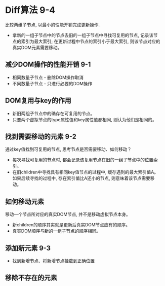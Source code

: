 # Diff算法 9-4
比较两组子节点, 以最小的性能开销完成更新操作.
* 拿新的一组子节点中的节点去旧的一组子节点中寻找可复用的节点, 记录该节点的索引为最大索引; 在更新过程中节点的索引小于最大索引, 则该节点对应的真实DOM元素需要移动。

## 减少DOM操作的性能开销 9-1
* 相同数量子节点 - 删除DOM操作取消
* 不同数量子节点 - 只进行必要的DOM操作

## DOM复用与key的作用
* 新旧两组子节点中的确存在可复用的节点。
* 只要两个虚拟节点的type属性值和key属性值都相同, 则认为他们是相同的。

## 找到需要移动的元素 9-2
通过key值找到可复用的节点, 思考节点是否需要移动、如何移动？
* 每次寻找可复用的节点时, 都会记录该复用节点在旧的一组子节点中的位置索引。
* 在旧children中寻找具有相同key值节点的过程中, 缓存遇到的最大索引值A。如果后续寻找的过程中, 存在索引值比A还小的节点, 则意味着该节点需要移动。

## 如何移动元素
移动一个节点所对应的真实DOM节点, 并不是移动虚拟节点本身。
* 新children的顺序其实就是更新后真实DOM节点应有的顺序。
* 真实DOM顺序与新的一组子节点的顺序相同。

## 添加新元素 9-3
* 找到新增节点、将新增节点挂载到正确位置

## 移除不存在的元素
